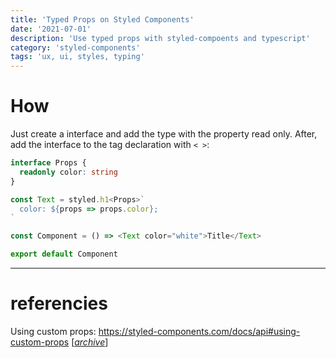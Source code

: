 ```yaml
---
title: 'Typed Props on Styled Components'
date: '2021-07-01'
description: 'Use typed props with styled-compoents and typescript'
category: 'styled-components'
tags: 'ux, ui, styles, typing'
---
```


# How

Just create a interface and add the type with the property read only. After, add the interface to the tag declaration with `< >`:

```typescript
interface Props {
  readonly color: string
}

const Text = styled.h1<Props>`
  color: ${props => props.color};
`

const Component = () => <Text color="white">Title</Text>

export default Component

```

---

# referencies

Using custom props: https://styled-components.com/docs/api#using-custom-props [[_archive_](https://web.archive.org/web/20210701174608if_/https://styled-components.com/docs/api)]
